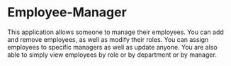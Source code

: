 # Employee-Manager

This application allows someone to manage their employees.  You can add and remove employees, as well as modify their roles.  You can assign employees to specific managers as well as update anyone.  You are also able to simply view employees by role or by department or by manager.
